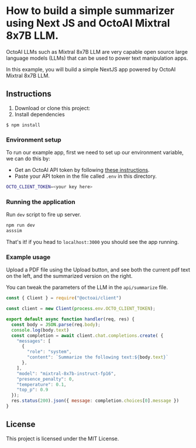 # How to build a simple summarizer using Next JS and OctoAI Mixtral 8x7B LLM.

OctoAI LLMs such as Mixtral 8x7B LLM are very capable open source large language models (LLMs) that can be used to power text manipulation apps.

In this example, you will build a simple NextJS app powered by OctoAI Mixtral 8x7B LLM.

## Instructions

1. Download or clone this project:
2. Install dependencies

```
$ npm install
```


### Environment setup

To run our example app, first we need to set up our environment variable, we can do this by:

- Get an OctoAI API token by following [these instructions](https://octo.ai/docs/getting-started/how-to-create-octoai-api-token/).
- Paste your API token in the file called `.env` in this directory.

```bash
OCTO_CLIENT_TOKEN=<your key here>
```

### Running the application

Run `dev` script to fire up server.
```bash
npm run dev
asssim
```

That's it! if you head to `localhost:3000` you should see the app running.
### Example usage
Upload a PDF file using the Upload button, and see both the current pdf text on the left, and the summarized version on the right.

You can tweak the parameters of the LLM in the `api/summarize` file.

```js
const { Client } = require("@octoai/client")

const client = new Client(process.env.OCTO_CLIENT_TOKEN);

export default async function handler(req, res) {
  const body = JSON.parse(req.body);
  console.log(body.text)
  const completion = await client.chat.completions.create( {
    "messages": [
      {
        "role": "system",
        "content": `Summarize the following text:${body.text}`
      },
    ],
    "model": "mixtral-8x7b-instruct-fp16",
    "presence_penalty": 0,
    "temperature": 0.1,
    "top_p": 0.9
  });   
  res.status(200).json({ message: completion.choices[0].message })
}

```

## License

This project is licensed under the MIT License.